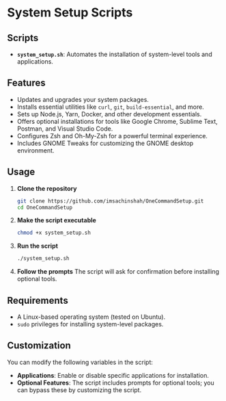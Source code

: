 # System Setup Scripts
## Scripts

- **`system_setup.sh`**: Automates the installation of system-level tools and applications.

## Features

- Updates and upgrades your system packages.
- Installs essential utilities like `curl`, `git`, `build-essential`, and more.
- Sets up Node.js, Yarn, Docker, and other development essentials.
- Offers optional installations for tools like Google Chrome, Sublime Text, Postman, and Visual Studio Code.
- Configures Zsh and Oh-My-Zsh for a powerful terminal experience.
- Includes GNOME Tweaks for customizing the GNOME desktop environment.

## Usage

1. **Clone the repository**
   ```bash
   git clone https://github.com/imsachinshah/OneCommandSetup.git
   cd OneCommandSetup
   ```

2. **Make the script executable**
   ```bash
   chmod +x system_setup.sh
   ```

3. **Run the script**
   ```bash
   ./system_setup.sh
   ```

4. **Follow the prompts**
   The script will ask for confirmation before installing optional tools.

## Requirements

- A Linux-based operating system (tested on Ubuntu).
- `sudo` privileges for installing system-level packages.

## Customization

You can modify the following variables in the script:

- **Applications**: Enable or disable specific applications for installation.
- **Optional Features**: The script includes prompts for optional tools; you can bypass these by customizing the script.